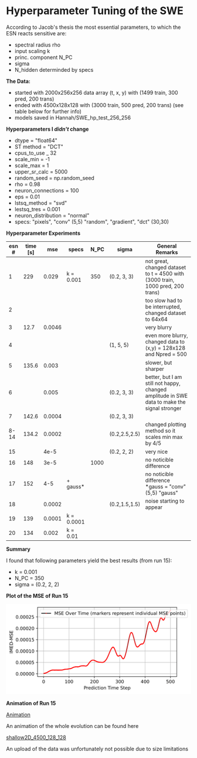 # Hyperparameter Tuning of the SWE

According to Jacob's thesis the most essential parameters, to which the ESN reacts sensitive are: 

- spectral radius rho
- input scaling k
- princ. component N_PC
- sigma
- N_hidden determinded by specs

**The Data:** 

- started with 2000x256x256 data array (t, x, y) with (1499 train, 300 pred, 200 trans)
- ended with 4500x128x128 with (3000 train, 500 pred, 200 trans) (see table below for further info)
- models saved in Hannah/SWE_hp_test_256_256

**Hyperparameters I _didn't_ change**

- dtype = "float64"
- ST method = "DCT"
- cpus_to_use _ 32
- scale_min = -1
- scale_max = 1
- upper_sr_calc = 5000
- random_seed = np.random_seed
- rho = 0.98
- neuron_connections = 100
- eps = 0.01
- lstsq_method = "svd"
- lestsq_tres = 0.001
- neuron_distribution = "normal"
- specs: "pixels", "conv" (5,5) "random", "gradient", "dct" (30,30)

**Hyperparameter Experiments**

| esn # | time [s]| mse    | specs    | N_PC    | sigma       | General Remarks
|-------|---------|--------|----------|---------|-------------|----------------
| 1     | 229     | 0.029  | k = 0.001| 350     | (0.2, 3, 3) | not great, changed dataset to t = 4500 with (3000 train, 1000 pred, 200 trans)
| 2     |         |        |          |         |             | too slow had to be interrupted, changed dataset to 64x64
| 3     | 12.7    | 0.0046 |          |         |             | very blurry
| 4     |         |        |          |         | (1, 5, 5)   | even more blurry, changed data to (x,y) = 128x128 and Npred = 500
| 5     | 135.6   | 0.003  |          |         |             | slower, but sharper
| 6     |         | 0.005  |          |         | (0.2, 3, 3) | better, but I am still not happy, changed amplitude in SWE data to make the signal stronger
| 7     | 142.6   | 0.0004 |          |         | (0.2, 3, 3) | 
| 8-14  | 134.2   | 0.0002 |          |         |(0.2,2.5,2.5)| changed plotting method so it scales min max by 4/5
| 15    |         | 4e-5   |          |         | (0.2, 2, 2) | very nice
| 16    | 148     | 3e-5   |          | 1000    |             | no noticible difference
| 17    | 152     | 4-5    | + gauss* |         |             | no noticible difference *gauss =  "conv" (5,5) "gauss"
| 18    |         | 0.0002 |          |         |(0.2,1.5,1.5)| noise starting to appear
| 19    | 139     | 0.0001 |k = 0.0001|         |             | 
| 20    | 134     | 0.002  | k = 0.01 |         |             |

**Summary** 

I found that following parameters yield the best results (from run 15): 

- k = 0.001
- N_PC = 350
- sigma = (0.2, 2, 2)


**Plot of the MSE of Run 15**

![**Plot of the MSE of Run 15**](./MSE_plot_15.png)


**Animation of Run 15**

[Animation](./comparison_15.mp4) 


An animation of the whole evolution can be found here

[shallow2D_4500_128_128](./Anim_4500_128_128.mp4)

An upload of the data was unfortunately not possible due to size limitations

